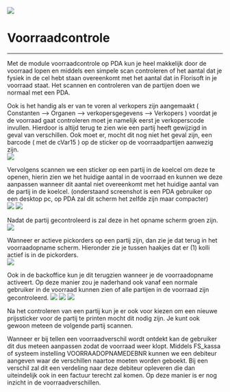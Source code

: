 <img src="../../fslogo.png"/>



# Voorraadcontrole
-----

Met de module voorraadcontrole op PDA kun je heel makkelijk door de voorraad lopen en middels een simpele scan controleren of het aantal dat je fysiek in de cel hebt staan overeenkomt met het aantal dat in Florisoft in je voorraad staat.
Het scannen en controleren van de partijen doen we normaal met een PDA.
 
Ook is het handig als er van te voren al verkopers zijn aangemaakt ( Constanten --> Organen --> verkopersgegevens --> Verkopers ) voordat je de voorraad gaat controleren moet je namelijk eerst je verkoperscode invullen. Hierdoor is altijd terug te zien wie een partij heeft gewijzigd in geval van verschillen. Ook moet er, mocht dit nog niet het geval zijn, een barcode ( met de cVar15 ) op de sticker op de voorraadpartijen aanwezig zijn.
<br>
 <img src=".voorraadcontrole/.media/foto1.png" />
 

Vervolgens scannen we een sticker op een partij in de koelcel om deze te openen, hierin zien we het huidige aantal in de voorraad en kunnen we deze aanpassen wanneer dit aantal niet overeenkomt met het huidige aantal van de partij in de koelcel. (onderstaand screenshot is een PDA gebruiker op een desktop pc, op PDA zal dit scherm het zelfde zijn maar compacter)
<br>
<img src=".voorraadcontrole/.media/foto2.png" />
<img src=".voorraadcontrole/.media/foto3.png" />

Nadat de partij gecontroleerd is zal deze in het opname scherm groen zijn.
<br>
<img src=".voorraadcontrole/.media/foto4.png" />
 
Wanneer er actieve pickorders op een partij zijn, dan zie je dat terug in het voorraadopname scherm. 
Hieronder zie je tussen haakjes dat er (1) kolli actief is in de pickorders.
<br>
 <img src=".voorraadcontrole/.media/foto5.png" /> 

 
Ook in de backoffice kun je dit terugzien wanneer je de voorraadopname activeert. Op deze manier zou je naderhand ook vanaf een normale gebruiker in de voorraad kunnen zien of alle partijen in de voorraad zijn gecontroleerd.
<img src=".voorraadcontrole/.media/foto6.png" /> 
<img src=".voorraadcontrole/.media/foto7.png" />
<img src=".voorraadcontrole/.media/foto8.png" />

Na het controleren van een partij kun je er ook voor kiezen om een nieuwe prijssticker voor de partij te printen mocht dit nodig zijn. Je kunt ook gewoon meteen de volgende partij scannen.
 
Wanneer er bij tellen een voorraadverschil wordt ontdekt kan de gebruiker dit dus meteen aanpassen zodat de voorraad weer klopt. Middels FS_kassa of systeem instelling VOORRAADOPNAMEDEBNR kunnen we een debiteur aangeven waar de verschillen naartoe moeten worden geboekt. Bij een verschil zal dit een verdeling naar deze debiteur opleveren die dan uiteindelijk ook in een factuur terecht zal komen. Op deze manier is er nog inzicht in de voorraadverschillen.
 
 
